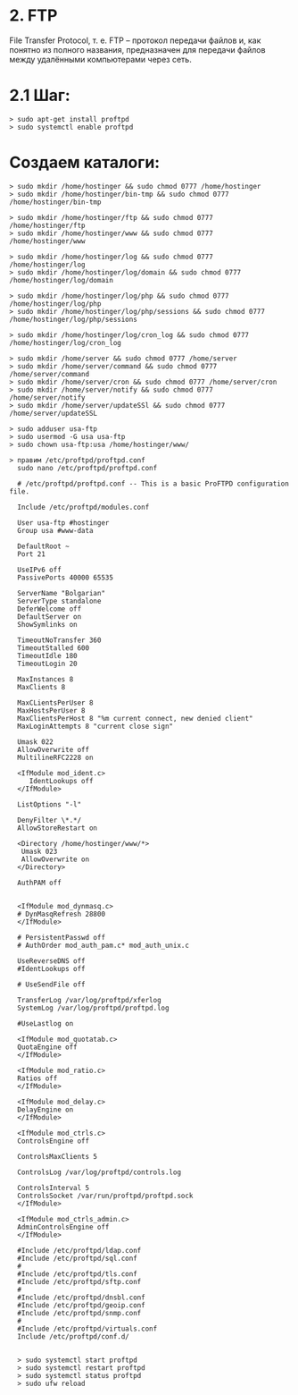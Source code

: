 ## ################################################################
# 2. FTP
File Transfer Protocol, т. е. FTP – протокол передачи файлов и, как 
понятно из полного названия, предназначен для передачи файлов между 
удалёнными компьютерами через сеть. 

 # 2.1 Шаг:
    > sudo apt-get install proftpd
    > sudo systemctl enable proftpd

   # Создаем каталоги:
    > sudo mkdir /home/hostinger && sudo chmod 0777 /home/hostinger
    > sudo mkdir /home/hostinger/bin-tmp && sudo chmod 0777 /home/hostinger/bin-tmp
    
    > sudo mkdir /home/hostinger/ftp && sudo chmod 0777 /home/hostinger/ftp
    > sudo mkdir /home/hostinger/www && sudo chmod 0777 /home/hostinger/www
    
    > sudo mkdir /home/hostinger/log && sudo chmod 0777 /home/hostinger/log
    > sudo mkdir /home/hostinger/log/domain && sudo chmod 0777 /home/hostinger/log/domain
    
    > sudo mkdir /home/hostinger/log/php && sudo chmod 0777 /home/hostinger/log/php
    > sudo mkdir /home/hostinger/log/php/sessions && sudo chmod 0777 /home/hostinger/log/php/sessions
    
    > sudo mkdir /home/hostinger/log/cron_log && sudo chmod 0777 /home/hostinger/log/cron_log

    > sudo mkdir /home/server && sudo chmod 0777 /home/server
    > sudo mkdir /home/server/command && sudo chmod 0777 /home/server/command
    > sudo mkdir /home/server/cron && sudo chmod 0777 /home/server/cron
    > sudo mkdir /home/server/notify && sudo chmod 0777 /home/server/notify
    > sudo mkdir /home/server/updateSSl && sudo chmod 0777 /home/server/updateSSL
    
    > sudo adduser usa-ftp
    > sudo usermod -G usa usa-ftp
    > sudo chown usa-ftp:usa /home/hostinger/www/
    
    > правим /etc/proftpd/proftpd.conf 
      sudo nano /etc/proftpd/proftpd.conf 

      # /etc/proftpd/proftpd.conf -- This is a basic ProFTPD configuration file.
      
      Include /etc/proftpd/modules.conf

      User usa-ftp #hostinger
      Group usa #www-data

      DefaultRoot ~
      Port 21

      UseIPv6 off
      PassivePorts 40000 65535

      ServerName "Bolgarian"
      ServerType standalone
      DeferWelcome off
      DefaultServer on
      ShowSymlinks on

      TimeoutNoTransfer 360
      TimeoutStalled 600
      TimeoutIdle 180
      TimeoutLogin 20

      MaxInstances 8
      MaxClients 8

      MaxCLientsPerUser 8
      MaxHostsPerUser 8
      MaxClientsPerHost 8 "%m current connect, new denied client"
      MaxLoginAttempts 8 "current close sign"

      Umask 022
      AllowOverwrite off
      MultilineRFC2228 on

      <IfModule mod_ident.c>
         IdentLookups off
      </IfModule>

      ListOptions "-l"

      DenyFilter \*.*/
      AllowStoreRestart on

      <Directory /home/hostinger/www/*>
       Umask 023
       AllowOverwrite on
      </Directory>

      AuthPAM off


      <IfModule mod_dynmasq.c>
      # DynMasqRefresh 28800
      </IfModule>

      # PersistentPasswd off
      # AuthOrder mod_auth_pam.c* mod_auth_unix.c

      UseReverseDNS off
      #IdentLookups off

      # UseSendFile off
      
      TransferLog /var/log/proftpd/xferlog
      SystemLog /var/log/proftpd/proftpd.log

      #UseLastlog on
      
      <IfModule mod_quotatab.c>
      QuotaEngine off
      </IfModule>

      <IfModule mod_ratio.c>
      Ratios off
      </IfModule>
      
      <IfModule mod_delay.c>
      DelayEngine on
      </IfModule>

      <IfModule mod_ctrls.c>
      ControlsEngine off
      
      ControlsMaxClients 5
      
      ControlsLog /var/log/proftpd/controls.log

      ControlsInterval 5
      ControlsSocket /var/run/proftpd/proftpd.sock
      </IfModule>
      
      <IfModule mod_ctrls_admin.c>
      AdminControlsEngine off
      </IfModule>

      #Include /etc/proftpd/ldap.conf
      #Include /etc/proftpd/sql.conf
      #
      #Include /etc/proftpd/tls.conf
      #Include /etc/proftpd/sftp.conf
      #
      #Include /etc/proftpd/dnsbl.conf
      #Include /etc/proftpd/geoip.conf
      #Include /etc/proftpd/snmp.conf
      #
      #Include /etc/proftpd/virtuals.conf
      Include /etc/proftpd/conf.d/


      > sudo systemctl start proftpd
      > sudo systemctl restart proftpd
      > sudo systemctl status proftpd
      > sudo ufw reload
